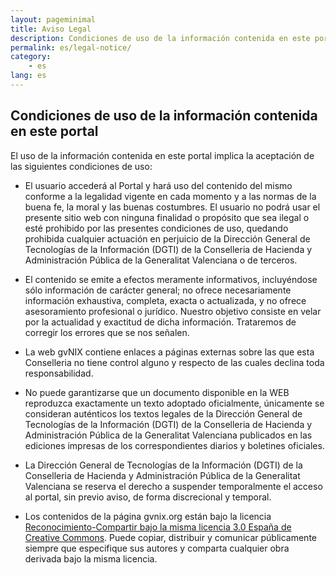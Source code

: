 ```yaml
---
layout: pageminimal
title: Aviso Legal
description: Condiciones de uso de la información contenida en este portal
permalink: es/legal-notice/
category:
    - es
lang: es
---
```


## Condiciones de uso de la información contenida en este portal

El uso de la información contenida en este portal implica la aceptación de las siguientes condiciones de uso:

* El usuario accederá al Portal y hará uso del contenido del mismo conforme a la
 legalidad vigente en cada momento y a las normas de la buena fe, la moral y
 las buenas costumbres. El usuario no podrá usar el presente sitio web con
 ninguna finalidad o propósito que sea ilegal o esté prohibido por las presentes
 condiciones de uso, quedando prohibida cualquier actuación en perjuicio de la
 Dirección General de Tecnologías de la Información (DGTI) de la Conselleria de
 Hacienda y Administración Pública de la Generalitat Valenciana o de terceros.

* El contenido se emite a efectos meramente informativos, incluyéndose sólo
información de carácter general; no ofrece necesariamente información exhaustiva,
completa, exacta o actualizada, y no ofrece asesoramiento profesional o jurídico.
Nuestro objetivo consiste en velar por la actualidad y exactitud de dicha información.
Trataremos de corregir los errores que se nos señalen.

* La web gvNIX contiene enlaces a páginas externas sobre las que esta
Conselleria no tiene control alguno y respecto de las cuales declina toda responsabilidad.

* No puede garantizarse que un documento disponible en la WEB reproduzca
exactamente un texto adoptado oficialmente, únicamente se consideran auténticos
los textos legales de la Dirección General de Tecnologías de la Información (DGTI)
de la Conselleria de Hacienda y Administración Pública de la Generalitat Valenciana
publicados en las ediciones impresas de los correspondientes diarios y boletines oficiales.

* La Dirección General de Tecnologías de la Información (DGTI) de la Conselleria
 de Hacienda y Administración Pública de la Generalitat Valenciana
se reserva el derecho a suspender temporalmente el acceso al portal,
sin previo aviso, de forma discrecional y temporal.

* Los contenidos de la página gvnix.org están bajo la licencia [Reconocimiento-Compartir bajo la misma licencia 3.0 España
de Creative Commons](http://creativecommons.org/licenses/by-sa/3.0/es/).
Puede copiar, distribuir y comunicar públicamente siempre que especifique
sus autores y comparta cualquier obra derivada bajo la misma licencia.